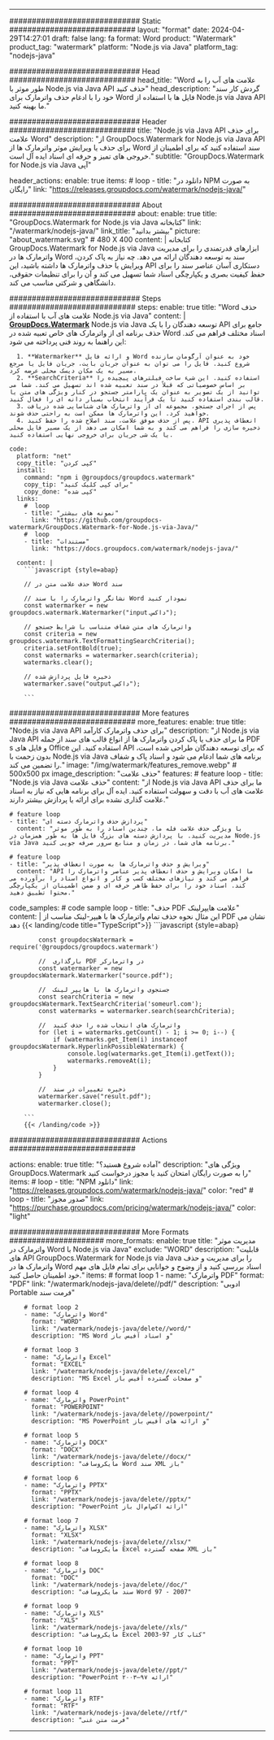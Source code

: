 
---
############################# Static ############################
layout: "format"
date:  2024-04-29T14:27:01
draft: false
lang: fa
format: Word
product: "Watermark"
product_tag: "watermark"
platform: "Node.js via Java"
platform_tag: "nodejs-java"

############################# Head ############################
head_title: "Word علامت های آب را به طور موثر با Node.js via Java API حذف کنید"
head_description: "گردش کار سند خود را با ادغام حذف واترمارک برای Word فایل ها با استفاده از Node.js via Java API ما بهینه کنید."

############################# Header ############################
title: "Node.js via Java API برای حذف علامت Word" 
description: "از GroupDocs.Watermark for Node.js via Java API برای حذف یا ویرایش موثر واترمارک ها از Word سند استفاده کنید که برای اطمینان از خروجی های تمیز و حرفه ای اسناد ایده آل است."
subtitle: "GroupDocs.Watermark for Node.js via Java آپی" 

header_actions:
  enable: true
  items:
    #  loop
    - title: "دانلود در NPM به صورت رایگان"
      link: "https://releases.groupdocs.com/watermark/nodejs-java/"
      
############################# About ############################
about:
    enable: true
    title: "GroupDocs.Watermark for Node.js via Java کتابخانه"
    link: "/watermark/nodejs-java/"
    link_title: "بیشتر بدانید"
    picture: "about_watermark.svg" # 480 X 400
    content: |
       کتابخانه GroupDocs.Watermark for Node.js via Java ابزارهای قدرتمندی را برای مدیریت واترمارک ها در Word سند به توسعه دهندگان ارائه می دهد. چه نیاز به پاک کردن، ویرایش یا حذف واترمارک ها داشته باشید، این API دستکاری آسان عناصر سند را برای حفظ کیفیت بصری و یکپارچگی اسناد شما تسهیل می کند و آن را برای تنظیمات حقوقی، دانشگاهی و شرکتی مناسب می کند.

############################# Steps ############################
steps:
    enable: true
    title: "Word حذف علامت های آب با استفاده از Node.js via Java"
    content: |
      **[GroupDocs.Watermark](https://products.groupdocs.com/watermark/nodejs-java/)** Node.js via Java توسعه دهندگان را با یک API جامع برای حذف برنامه ای از واترمارک های خاص تعبیه شده در Word اسناد مختلف فراهم می کند. این راهنما به روند فنی پرداخته می شود:
      
      1. **Watermarker** و ارائه فایل Word خود به عنوان آرگومان سازنده شروع کنید. فایل را می توان به عنوان جریان بایت، جریان فایل یا مرجع مسیر به یک مکان دیسک محلی عرضه کرد.
      2. **SearchCriteria** استفاده کنید. این شیء ساخت فیلترهای پیچیده را بر اساس خصوصیاتی که قبلاً در سند تعبیه شده اند تسهیل می کند. شما می توانید از یک تصویر به عنوان یک پارامتر جستجو در کنار ویژگی های متن یا قالب بندی استفاده کنید تا یک فرآیند انتخاب بسیار دانه ای را فعال کنید.
      3. پس از اجرای جستجو، مجموعه ای از واترمارک های شناسایی شده دریافت خواهید کرد. این واترمارک ها ممکن است به راحتی حذف شوند.
      4. پس از حذف موفق علامت، سند اصلاح شده را حفظ کنید. API انعطاف پذیری ذخیره سازی را فراهم می کند و به شما امکان می دهد از یک مسیر فایل محلی یا یک شی جریان برای خروجی نهایی استفاده کنید.
   
    code:
      platform: "net"
      copy_title: "کپی کردن"
      install:
        command: "npm i @groupdocs/groupdocs.watermark"
        copy_tip: "برای کپی کلیک کنید"
        copy_done: "کپی شده"
      links:
        #  loop
        - title: "نمونه های بیشتر"
          link: "https://github.com/groupdocs-watermark/GroupDocs.Watermark-for-Node.js-via-Java/"
        #  loop
        - title: "مستندات"
          link: "https://docs.groupdocs.com/watermark/nodejs-java/"
          
      content: |
        ```javascript {style=abap}

        // حذف علامت متن در Word سند

        // نشانگر واترمارک را با سند Word نمودار کنید
        const watermarker = new groupdocs.watermark.Watermarker("input.داکس");
        
        // واترمارک های متن شفاف متناسب با شرایط جستجو
        const criteria = new groupdocs.watermark.TextFormattingSearchCriteria();
        criteria.setFontBold(true);
        const watermarks = watermarker.search(criteria);
        watermarks.clear();

        // ذخیره فایل پردازش شده
        watermarker.save("output.داکس");
        
        ```            

############################# More features ############################
more_features:
  enable: true
  title: "Node.js via Java API برای حذف واترمارک کارآمد"
  description: "از Node.js via Java API ما برای حذف یا پاک کردن واترمارک ها از انواع قالب های سند از جمله PDF s و فایل های Office استفاده کنید. این API که برای توسعه دهندگان طراحی شده است، بدون زحمت با Node.js via Java برنامه های شما ادغام می شود و اسناد پاک و شفاف را تضمین می کند."
  image: "/img/watermark/features_remove.webp" # 500x500 px
  image_description: "حذف علامت"
  features:
    # feature loop
    - title: "Node.js via Java حذف علامت"
      content: "از Node.js via Java API ما برای حذف علامت های آب با دقت و سهولت استفاده کنید. ایده آل برای برنامه هایی که نیاز به اسناد علامت گذاری نشده برای ارائه یا پردازش بیشتر دارند."

    # feature loop
    - title: "پردازش حذف واترمارک دسته ای"
      content: "با ویژگی حذف علامت فله ما، چندین اسناد را به طور موثر مدیریت کنید. با پردازش دسته های بزرگ فایل ها به طور همزمان در Node.js via Java برنامه های شما، در زمان و منابع سرور صرفه جویی کنید."

    # feature loop
    - title: "ویرایش و حذف واترمارک ها به صورت انعطاف پذیر"
      content: "API ما امکان ویرایش و حذف انعطاف پذیر عناصر واترمارک را فراهم می کند و نیازهای مختلف کسب و کار و انواع اسناد را برآورده می کند. اسناد خود را برای حفظ ظاهر حرفه ای و ضمن اطمینان از یکپارچگی محتوا تطبیق دهید."
      
  code_samples:
    # code sample loop
    - title: "حذف PDF علامت هایپرلینک"
      content: |
        این مثال نحوه حذف تمام واترمارک ها با هیپر-لینک مناسب از PDF نشان می دهد
        {{< landing/code title="TypeScript">}}
        ```javascript {style=abap}
        
            const groupdocsWatermark = require('@groupdocs/groupdocs.watermark')

            //  بارگذاری PDF در واترمارکر
            const watermarker = new groupdocsWatermark.Watermarker("source.pdf");

            //  جستجوی واترمارک ها با هایپر لینک
            const searchCriteria = new groupdocsWatermark.TextSearchCriteria('someurl.com');
            const watermarks = watermarker.search(searchCriteria);
  
            //  واترمارک های انتخاب شده را حذف کنید
            for (let i = watermarks.getCount() - 1; i >= 0; i--) {
                if (watermarks.get_Item(i) instanceof groupdocsWatermark.HyperlinkPossibleWatermark) {
                    console.log(watermarks.get_Item(i).getText());
                    watermarks.removeAt(i);
                }
            }

            //  ذخیره تغییرات در سند
            watermarker.save("result.pdf");
            watermarker.close();

        ```
        {{< /landing/code >}}


############################# Actions ############################

actions:
  enable: true
  title: "آماده شروع هستید؟"
  description: "ویژگی های GroupDocs.Watermark را به صورت رایگان امتحان کنید یا مجوز درخواست کنید"
  items:
    #  loop
    - title: "NPM دانلود"
      link: "https://releases.groupdocs.com/watermark/nodejs-java/"
      color: "red"
        #  loop
    - title: "صدور مجوز"
      link: "https://purchase.groupdocs.com/pricing/watermark/nodejs-java/"
      color: "light"


############################# More Formats #####################
more_formats:
    enable: true
    title: "مدیریت موثر واترمارک در Word با Node.js via Java"
    exclude: "WORD"
    description: "قابلیت های API GroupDocs.Watermark for Node.js via Java را برای مدیریت و حذف واترمارک ها در Word اسناد بررسی کنید و از وضوح و خوانایی برای تمام فایل های مهم خود اطمینان حاصل کنید."
    items: 
        # format loop 1
        - name: "واترمارک PDF"
          format: "PDF"
          link: "/watermark/nodejs-java/delete//pdf/"
          description: "ادوبی Portable فرمت سند"

        # format loop 2
        - name: "واترمارک Word"
          format: "WORD"
          link: "/watermark/nodejs-java/delete//word/"
          description: "MS Word و اسناد آفیس باز"
          
        # format loop 3
        - name: "واترمارک Excel"
          format: "EXCEL"
          link: "/watermark/nodejs-java/delete//excel/"
          description: "MS Excel و صفحات گسترده آفیس باز"

        # format loop 4
        - name: "واترمارک PowerPoint"
          format: "POWERPOINT"
          link: "/watermark/nodejs-java/delete//powerpoint/"
          description: "MS PowerPoint و ارائه های آفیس باز"

        # format loop 5
        - name: "واترمارک DOCX"
          format: "DOCX"
          link: "/watermark/nodejs-java/delete//docx/"
          description: "مایکروسافت Word سند XML باز"
          
        # format loop 6
        - name: "واترمارک PPTX"
          format: "PPTX"
          link: "/watermark/nodejs-java/delete//pptx/"
          description: "PowerPoint ارائه اکس‌ام‌ال باز"
          
        # format loop 7
        - name: "واترمارک XLSX"
          format: "XLSX"
          link: "/watermark/nodejs-java/delete//xlsx/"
          description: "مایکروسافت Excel صفحه گسترده XML باز"

        # format loop 8
        - name: "واترمارک DOC"
          format: "DOC"
          link: "/watermark/nodejs-java/delete//doc/"
          description: "سند مایکروسافت Word 97 - 2007"

        # format loop 9
        - name: "واترمارک XLS"
          format: "XLS"
          link: "/watermark/nodejs-java/delete//xls/"
          description: "مایکروسافت Excel کتاب کار 97-2003"

        # format loop 10
        - name: "واترمارک PPT"
          format: "PPT"
          link: "/watermark/nodejs-java/delete//ppt/"
          description: "PowerPoint ارائه ۹۷—۲۰۰۳"

        # format loop 11
        - name: "واترمارک RTF"
          format: "RTF"
          link: "/watermark/nodejs-java/delete//rtf/"
          description: "فرمت متن غنی"

---